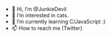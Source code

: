 - 👋 Hi, I’m @JunkieDevil
- 👀 I’m interested in cats.
- 🌱 I’m currently learning C/JavaScript :)
- 📫 How to reach me (Twitter)
